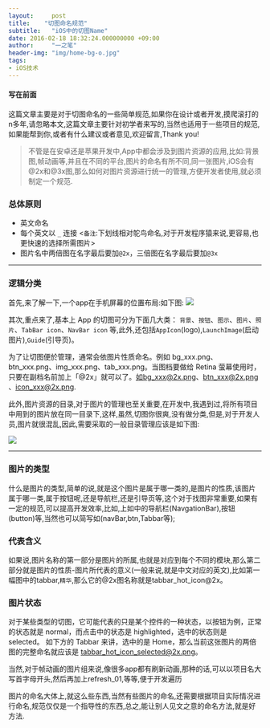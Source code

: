 ```yaml
---
layout:     post
title:    "切图命名规范"
subtitle:   "iOS中的切图Name"
date: 2016-02-18 18:32:24.000000000 +09:00
author:     "一之笔"
header-img: "img/home-bg-o.jpg"
tags:
- iOS技术
---
```


#### 写在前面
这篇文章主要是对于切图命名的一些简单规范,如果你在设计或者开发,摸爬滚打的n多年,请忽略本文,这篇文章主要针对初学者来写的,当然也适用于一些项目的规范,如果能帮到你,或者有什么建议或者意见,欢迎留言,Thank you!


> 不管是在安卓还是苹果开发中,App中都会涉及到图片资源的应用,比如:背景图,帧动画等,并且在不同的平台,图片的命名有所不同,同一张图片,iOS会有@2x和@3x图,那么如何对图片资源进行统一的管理,方便开发者使用,就必须制定一个规范.


### 总体原则

 * 英文命名
 * 每个英文以 `_` 连接
<`备注`:下划线相对鸵鸟命名,对于开发程序猿来说,更容易,也更快速的选择所需图片>
 * 图片名中两倍图在名字最后要加`@2x`，三倍图在名字最后要加`@3x`
 ___
### 逻辑分类
首先,来了解一下,一个app在手机屏幕的位置布局:如下图:
![](http://o9zpq25pv.bkt.clouddn.com/Snip20160710_2.png)


其次,重点来了,基本上 App 的切图可分为下面几大类：
`背景`、`按钮`、`图示`、`图片`、`照片`、`TabBar icon`、`NavBar icon` 等,此外,还包括`AppIcon`(logo),`LaunchImage`(启动图片),`Guide`(引导页)。

为了让切图便於管理，通常会依图片性质命名。例如 bg_xxx.png、btn_xxx.png、img_xxx.png、tab_xxx.png。当图档要做给 Retina 萤幕使用时，只要在副档名前加上「@2x」就可以了。如bg_xxx@2x.png、btn_xxx@2x.png 、icon_xxx@2x.png.

此外,图片资源的目录,对于图片的管理也至关重要,在开发中,我遇到过,将所有项目中用到的图片放在同一目录下,这样,虽然,切图你很爽,没有做分类,但是,对于开发人员,图片就很混乱,因此,需要采取的一般目录管理应该是如下图:

  ![](http://o9zpq25pv.bkt.clouddn.com/content.png)

 ___
 
### 图片的类型
什么是图片的类型,简单的说,就是这个图片是属于哪一类的,是图片的性质,该图片属于哪一类,属于按钮呢,还是导航栏,还是引导页等,这个对于找图非常重要,如果有一定的规范,可以提高开发效率,比如,上如中的导航栏(NavgationBar),按钮(button)等,当然也可以简写如(navBar,btn,Tabbar等);

### 代表含义
如果说,图片名称的第一部分是图片的所属,也就是对应到每个不同的模块,那么第二部分就是图片的性质-图片所代表的意义(一般来说,就是中文对应的英文),比如第一幅图中的tabbar,`精华`,那么它的@2x图名称就是tabbar_hot_icon@2x。

### 图片状态
对于某些类型的切图，它可能代表的只是某个控件的一种状态，以按钮为例，正常的状态就是 normal，而点击中的状态是 highlighted，选中的状态则是 selected。
如下方的 Tabbar 来讲，选中的是 Home，那么当前这张图片的两倍图的完整命名就应该是 tabbar_hot_icon_selected@2x.png。


当然,对于帧动画的图片组来说,像很多app都有刷新动画,那种的话,可以以项目名大写首字母开头,然后再加上refresh_01,等等,便于开发遍历

图片的命名大体上,就这么些东西,当然有些图片的命名,还需要根据项目实际情况进行命名,规范仅仅是一个指导性的东西,总之,能让别人见文之意的命名方法,就是好方法.



